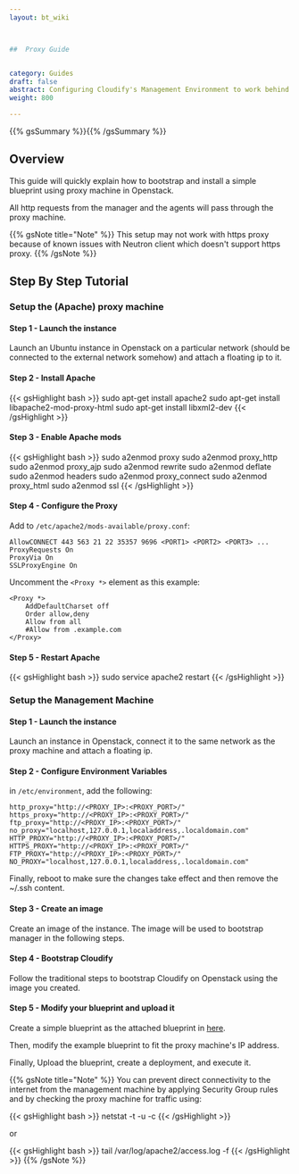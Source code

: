 ```yaml
---
layout: bt_wiki



##  Proxy Guide


category: Guides
draft: false
abstract: Configuring Cloudify's Management Environment to work behind a proxy
weight: 800

---
```

{{% gsSummary %}}{{% /gsSummary %}}

## Overview

This guide will quickly explain how to bootstrap and install a simple blueprint using proxy machine in Openstack.

All http requests from the manager and the agents will pass through the proxy machine.

{{% gsNote title="Note" %}}
This setup may not work with https proxy because of known issues with Neutron client which doesn't support https proxy.
{{% /gsNote %}}

## Step By Step Tutorial

### Setup the (Apache) proxy machine

#### Step 1 - Launch the instance

Launch an Ubuntu instance in Openstack on a particular network (should be connected to the external network somehow) and attach a floating ip to it.

#### Step 2 - Install Apache

{{< gsHighlight  bash  >}}
sudo apt-get install apache2
sudo apt-get install libapache2-mod-proxy-html
sudo apt-get install libxml2-dev
{{< /gsHighlight >}}

#### Step 3 - Enable Apache mods

{{< gsHighlight  bash  >}}
sudo a2enmod proxy
sudo a2enmod proxy_http
sudo a2enmod proxy_ajp
sudo a2enmod rewrite
sudo a2enmod deflate
sudo a2enmod headers
sudo a2enmod proxy_connect
sudo a2enmod proxy_html
sudo a2enmod ssl
{{< /gsHighlight >}}


#### Step 4 - Configure the Proxy

Add to `/etc/apache2/mods-available/proxy.conf`:

    AllowCONNECT 443 563 21 22 35357 9696 <PORT1> <PORT2> <PORT3> ...
    ProxyRequests On
    ProxyVia On
    SSLProxyEngine On

Uncomment the `<Proxy *>` element as this example:

    <Proxy *>
        AddDefaultCharset off
        Order allow,deny
        Allow from all
        #Allow from .example.com
    </Proxy>

#### Step 5 - Restart Apache

{{< gsHighlight  bash  >}}
sudo service apache2 restart
{{< /gsHighlight >}}

### Setup the Management Machine

#### Step 1 - Launch the instance

Launch an instance in Openstack, connect it to the same network as the proxy machine and attach a floating ip.

#### Step 2 - Configure Environment Variables

in `/etc/environment`, add the following:

    http_proxy="http://<PROXY_IP>:<PROXY_PORT>/"
    https_proxy="http://<PROXY_IP>:<PROXY_PORT>/"
    ftp_proxy="http://<PROXY_IP>:<PROXY_PORT>/"
    no_proxy="localhost,127.0.0.1,localaddress,.localdomain.com"
    HTTP_PROXY="http://<PROXY_IP>:<PROXY_PORT>/"
    HTTPS_PROXY="http://<PROXY_IP>:<PROXY_PORT>/"
    FTP_PROXY="http://<PROXY_IP>:<PROXY_PORT>/"
    NO_PROXY="localhost,127.0.0.1,localaddress,.localdomain.com"

Finally, reboot to make sure the changes take effect and then remove the ~/.ssh content.

#### Step 3 - Create an image

Create an image of the instance. The image will be used to bootstrap manager in the following steps.

#### Step 4 - Bootstrap Cloudify

Follow the traditional steps to bootstrap Cloudify on Openstack using the image you created.

#### Step 5 - Modify your blueprint and upload it

Create a simple blueprint as the attached blueprint in [here](https://cloudifysource.atlassian.net/browse/CFY-1220).

Then, modify the example blueprint to fit the proxy machine's IP address.

Finally, Upload the blueprint, create a deployment, and execute it.

{{% gsNote title="Note" %}}
You can prevent direct connectivity to the internet from the management machine by applying Security Group rules and by checking the proxy machine for traffic using:

{{< gsHighlight  bash  >}}
netstat -t -u -c
{{< /gsHighlight >}}

or

{{< gsHighlight  bash  >}}
tail /var/log/apache2/access.log -f
{{< /gsHighlight >}}
{{% /gsNote %}}
